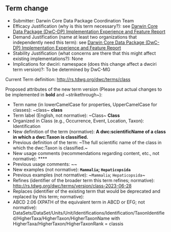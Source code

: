 ## Term change

* Submitter: Darwin Core Data Package Coordination Team
* Efficacy Justification (why is this term necessary?): see [Darwin Core Data Package (DwC-DP) Implementation Experience and Feature Report](https://gbif.github.io/dwc-dp/docs/dwc_dp_implementation_feature_reports.pdf)
* Demand Justification (name at least two organizations that independently need this term): see [Darwin Core Data Package (DwC-DP) Implementation Experience and Feature Report](https://gbif.github.io/dwc-dp/docs/dwc_dp_implementation_feature_reports.pdf)
* Stability Justification (what concerns are there that this might affect existing implementations?): None
* Implications for dwciri: namespace (does this change affect a dwciri term version)?: To be determined by DwC-MG

Current Term definition: http://rs.tdwg.org/dwc/terms/class

Proposed attributes of the new term version (Please put actual changes to be implemented in **bold** and ~strikethrough~):

* Term name (in lowerCamelCase for properties, UpperCamelCase for classes): ~class~ **class**
* Term label (English, not normative): ~Class~ **Class**
* Organized in Class (e.g., Occurrence, Event, Location, Taxon): Identification
* New definition of the term (normative): **A dwc:scientificName of a class in which a dwc:Taxon is classified.**
* Previous definition of the term: ~The full scientific name of the class in which the dwc:Taxon is classified.~
* New usage comments (recommendations regarding content, etc., not normative): **** 
* Previous usage comments: ~~
* New examples (not normative): **`Mammalia`; `Hepaticopsida`**
* Previous examples (not normative): ~`Mammalia`; `Hepaticopsida`~
* Refines (identifier of the broader term this term refines; normative): http://rs.tdwg.org/dwc/terms/version/class-2023-06-28
* Replaces (identifier of the existing term that would be deprecated and replaced by this term; normative): 
* ABCD 2.06 (XPATH of the equivalent term in ABCD or EFG; not normative): DataSets/DataSet/Units/Unit/Identifications/Identification/TaxonIdentified/HigherTaxa/HigherTaxon/HigherTaxonName with HigherTaxa/HigherTaxon/HigherTaxonRank = classis
